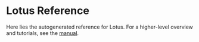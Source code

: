 # Lotus Reference

Here lies the autogenerated reference for Lotus. For a higher-level overview and tutorials, see the [manual](https://studiocentauri.github.io/lotus/).
